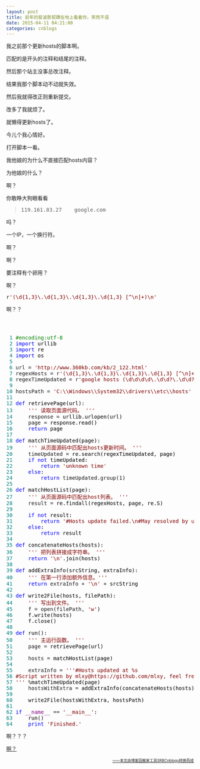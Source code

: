 ```yaml
---
layout: post
title: 前年的斐波那契蹲在地上看着你，笑而不语
date: 2015-04-11 04:21:00
categories: cnblogs
---
```


<p>我之前那个更新hosts的脚本啊。</p>
<p>匹配的是开头的注释和结尾的注释。</p>
<p>然后那个站主没事总改注释。</p>
<p>结果我那个脚本动不动就失效。</p>
<p>然后我就得改正则重新提交。</p>
<p>改多了我就烦了。</p>
<p>就懒得更新hosts了。</p>
<p>今儿个我心情好。</p>
<p>打开脚本一看。</p>
<p>我他娘的为什么不直接匹配hosts内容？</p>
<p>为他娘的什么？</p>
<p>啊？</p>
<p>你敢睁大狗眼看看</p>
<blockquote>
<pre>119.161.83.27    google.com</pre>
</blockquote>
<p>吗？</p>
<p>一个IP，一个换行符。</p>
<p>啊？</p>
<p>啊？</p>
<p>要注释有个卵用？</p>
<p>啊？</p>
<div class="cnblogs_code">
<pre>r<span style="color: #800000;">'</span><span style="color: #800000;">(\d{1,3}\.\d{1,3}\.\d{1,3}\.\d{1,3} [^\n]+)\n</span><span style="color: #800000;">'</span></pre>
</div>
<p>啊？？</p>
<p>&nbsp;</p>
<div class="cnblogs_code" onclick="cnblogs_code_show('baf493ae-ad57-40ce-b2b1-38749ededd97')"><img id="code_img_closed_baf493ae-ad57-40ce-b2b1-38749ededd97" class="code_img_closed" src="http://images.cnblogs.com/OutliningIndicators/ContractedBlock.gif" alt="" /><img id="code_img_opened_baf493ae-ad57-40ce-b2b1-38749ededd97" class="code_img_opened" style="display: none;" onclick="cnblogs_code_hide('baf493ae-ad57-40ce-b2b1-38749ededd97',event)" src="http://images.cnblogs.com/OutliningIndicators/ExpandedBlockStart.gif" alt="" />
<div id="cnblogs_code_open_baf493ae-ad57-40ce-b2b1-38749ededd97" class="cnblogs_code_hide">
<pre><span style="color: #008080;"> 1</span> <span style="color: #008000;">#</span><span style="color: #008000;">encoding:utf-8</span>
<span style="color: #008080;"> 2</span> <span style="color: #0000ff;">import</span><span style="color: #000000;"> urllib
</span><span style="color: #008080;"> 3</span> <span style="color: #0000ff;">import</span><span style="color: #000000;"> re
</span><span style="color: #008080;"> 4</span> <span style="color: #0000ff;">import</span><span style="color: #000000;"> os
</span><span style="color: #008080;"> 5</span> 
<span style="color: #008080;"> 6</span> url = <span style="color: #800000;">'</span><span style="color: #800000;">http://www.360kb.com/kb/2_122.html</span><span style="color: #800000;">'</span>
<span style="color: #008080;"> 7</span> regexHosts = r<span style="color: #800000;">'</span><span style="color: #800000;">(\d{1,3}\.\d{1,3}\.\d{1,3}\.\d{1,3} [^\n]+)\n</span><span style="color: #800000;">'</span>
<span style="color: #008080;"> 8</span> regexTimeUpdated = r<span style="color: #800000;">'</span><span style="color: #800000;">google hosts (\d\d\d\d\.\d\d?\.\d\d?)</span><span style="color: #800000;">'</span>
<span style="color: #008080;"> 9</span> 
<span style="color: #008080;">10</span> hostsPath = <span style="color: #800000;">'</span><span style="color: #800000;">C:\\Windows\\System32\\drivers\\etc\\hosts</span><span style="color: #800000;">'</span>
<span style="color: #008080;">11</span>     
<span style="color: #008080;">12</span> <span style="color: #0000ff;">def</span><span style="color: #000000;"> retrievePage(url):
</span><span style="color: #008080;">13</span>     <span style="color: #800000;">'''</span><span style="color: #800000;"> 读取页面源代码。 </span><span style="color: #800000;">'''</span>
<span style="color: #008080;">14</span>     response =<span style="color: #000000;"> urllib.urlopen(url)
</span><span style="color: #008080;">15</span>     page =<span style="color: #000000;"> response.read()
</span><span style="color: #008080;">16</span>     <span style="color: #0000ff;">return</span><span style="color: #000000;"> page
</span><span style="color: #008080;">17</span> 
<span style="color: #008080;">18</span> <span style="color: #0000ff;">def</span><span style="color: #000000;"> matchTimeUpdated(page):
</span><span style="color: #008080;">19</span>     <span style="color: #800000;">'''</span><span style="color: #800000;"> 从页面源码中匹配出hosts更新时间。 </span><span style="color: #800000;">'''</span>
<span style="color: #008080;">20</span>     timeUpdated =<span style="color: #000000;"> re.search(regexTimeUpdated, page)
</span><span style="color: #008080;">21</span>     <span style="color: #0000ff;">if</span> <span style="color: #0000ff;">not</span><span style="color: #000000;"> timeUpdated:
</span><span style="color: #008080;">22</span>         <span style="color: #0000ff;">return</span> <span style="color: #800000;">'</span><span style="color: #800000;">unknown time</span><span style="color: #800000;">'</span>
<span style="color: #008080;">23</span>     <span style="color: #0000ff;">else</span><span style="color: #000000;">:
</span><span style="color: #008080;">24</span>         <span style="color: #0000ff;">return</span> timeUpdated.group(1<span style="color: #000000;">)
</span><span style="color: #008080;">25</span> 
<span style="color: #008080;">26</span> <span style="color: #0000ff;">def</span><span style="color: #000000;"> matchHostList(page):
</span><span style="color: #008080;">27</span>     <span style="color: #800000;">'''</span><span style="color: #800000;"> 从页面源码中匹配出host列表。 </span><span style="color: #800000;">'''</span>
<span style="color: #008080;">28</span>     result =<span style="color: #000000;"> re.findall(regexHosts, page, re.S)
</span><span style="color: #008080;">29</span>     
<span style="color: #008080;">30</span>     <span style="color: #0000ff;">if</span> <span style="color: #0000ff;">not</span><span style="color: #000000;"> result:
</span><span style="color: #008080;">31</span>         <span style="color: #0000ff;">return</span> <span style="color: #800000;">'</span><span style="color: #800000;">#Hosts update failed.\n#May resolved by update the script.</span><span style="color: #800000;">'</span>
<span style="color: #008080;">32</span>     <span style="color: #0000ff;">else</span><span style="color: #000000;">:
</span><span style="color: #008080;">33</span>         <span style="color: #0000ff;">return</span><span style="color: #000000;"> result
</span><span style="color: #008080;">34</span> 
<span style="color: #008080;">35</span> <span style="color: #0000ff;">def</span><span style="color: #000000;"> concatenateHosts(hosts):
</span><span style="color: #008080;">36</span>     <span style="color: #800000;">'''</span><span style="color: #800000;"> 把列表拼接成字符串。 </span><span style="color: #800000;">'''</span>
<span style="color: #008080;">37</span>     <span style="color: #0000ff;">return</span> <span style="color: #800000;">'</span><span style="color: #800000;">\n</span><span style="color: #800000;">'</span><span style="color: #000000;">.join(hosts)
</span><span style="color: #008080;">38</span> 
<span style="color: #008080;">39</span> <span style="color: #0000ff;">def</span><span style="color: #000000;"> addExtraInfo(srcString, extraInfo):
</span><span style="color: #008080;">40</span>     <span style="color: #800000;">'''</span><span style="color: #800000;"> 在第一行添加额外信息。</span><span style="color: #800000;">'''</span>
<span style="color: #008080;">41</span>     <span style="color: #0000ff;">return</span> extraInfo + <span style="color: #800000;">'</span><span style="color: #800000;">\n</span><span style="color: #800000;">'</span> +<span style="color: #000000;"> srcString
</span><span style="color: #008080;">42</span> 
<span style="color: #008080;">43</span> <span style="color: #0000ff;">def</span><span style="color: #000000;"> write2File(hosts, filePath):
</span><span style="color: #008080;">44</span>     <span style="color: #800000;">'''</span><span style="color: #800000;"> 写出到文件。 </span><span style="color: #800000;">'''</span>
<span style="color: #008080;">45</span>     f = open(filePath, <span style="color: #800000;">'</span><span style="color: #800000;">w</span><span style="color: #800000;">'</span><span style="color: #000000;">)
</span><span style="color: #008080;">46</span> <span style="color: #000000;">    f.write(hosts)
</span><span style="color: #008080;">47</span> <span style="color: #000000;">    f.close()
</span><span style="color: #008080;">48</span>     
<span style="color: #008080;">49</span> <span style="color: #0000ff;">def</span><span style="color: #000000;"> run():
</span><span style="color: #008080;">50</span>     <span style="color: #800000;">'''</span><span style="color: #800000;"> 主运行函数。 </span><span style="color: #800000;">'''</span>
<span style="color: #008080;">51</span>     page =<span style="color: #000000;"> retrievePage(url)
</span><span style="color: #008080;">52</span>     
<span style="color: #008080;">53</span>     hosts =<span style="color: #000000;"> matchHostList(page)
</span><span style="color: #008080;">54</span>     
<span style="color: #008080;">55</span>     extraInfo = <span style="color: #800000;">'''</span><span style="color: #800000;">#Hosts updated at %s
</span><span style="color: #008080;">56</span> <span style="color: #800000;">#Script written by mlxy@https://github.com/mlxy, feel free to modify and distribute it.
</span><span style="color: #008080;">57</span> <span style="color: #800000;">'''</span> %<span style="color: #000000;">matchTimeUpdated(page)
</span><span style="color: #008080;">58</span>     hostsWithExtra =<span style="color: #000000;"> addExtraInfo(concatenateHosts(hosts), extraInfo)
</span><span style="color: #008080;">59</span>    
<span style="color: #008080;">60</span> <span style="color: #000000;">    write2File(hostsWithExtra, hostsPath)
</span><span style="color: #008080;">61</span>     
<span style="color: #008080;">62</span> <span style="color: #0000ff;">if</span> <span style="color: #800080;">__name__</span> == <span style="color: #800000;">'</span><span style="color: #800000;">__main__</span><span style="color: #800000;">'</span><span style="color: #000000;">:
</span><span style="color: #008080;">63</span> <span style="color: #000000;">    run()
</span><span style="color: #008080;">64</span>     <span style="color: #0000ff;">print</span> <span style="color: #800000;">'</span><span style="color: #800000;">Finished.</span><span style="color: #800000;">'</span></pre>
</div>
<span class="cnblogs_code_collapse">啊？？？</span></div>
<p><a href="https://github.com/mlxy/GoogleHostsUpdate" target="_blank">啊？</a></p>

<div align=right><a href="https://github.com/mlxy/SRBCnblogs"><font size=1>——本文由博客园搬家工具SRBCnblogs转换而成</font></a></div>